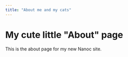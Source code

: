 ```yaml
---
title: "About me and my cats"
---
```


<h1>My cute little "About" page</h1>

<p>This is the about page for my new Nanoc site.</p>
